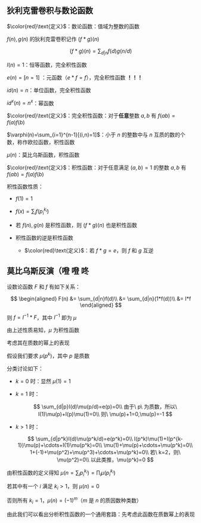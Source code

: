 ## 狄利克雷卷积与数论函数

$\color{red}\text{定义}$：数论函数：值域为整数的函数

$f(n),g(n)$ 的狄利克雷卷积记作 $(f*g)(n)$

$$
(f*g)(n)=\sum_{d|n}f(d)g(n/d)
$$

$I(n)=1$：恒等函数，完全积性函数

$e(n)=[n=1]$ ：元函数（$e*f=f$），完全积性函数 **！！！**

$id(n)=n$：单位函数，完全积性函数

$id^x(n)=n^x$：幂函数

$\color{red}\text{定义}$：完全积性函数：对于**任意**整数 $a,b$ 有 $f(ab)=f(a)f(b)$

$\varphi(n)=\sum_{i=1}^{n-1}[(i,n)=1]$：小于 $n$ 的整数中与 $n$ 互质的数的个数，称作欧拉函数，积性函数

$\mu(n)$：莫比乌斯函数，积性函数

$\color{red}\text{定义}$：积性函数：对于任意满足 $(a,b)=1$ 的整数 $a,b$ 有 $f(ab)=f(a)f(b)$

积性函数性质：

- $f(1)=1$

- $f(x)=\sum_{i}f(p_i^{k_i})$

- 若 $f(n),g(n)$ 是积性函数，则 $(f*g)(n)$ 也是积性函数

- 积性函数的逆是积性函数
  
  - $\color{red}\text{定义}$：若 $f*g=e$，则 $f$ 和 $g$ 互逆

## 莫比乌斯反演（噔 噔 咚

设数论函数 $F$ 和 $f$ 有如下关系：

$$
\begin{aligned}
F(n)
&= \sum_{d|n}f(d)\\
&= \sum_{d|n}(1*f(d))\\
&= I*f
\end{aligned}
$$

则 $f=I^{-1}*F$，其中 $I^{-1}$ 即为 $\mu$

由上述性质易知，$\mu$ 为积性函数

考虑其在质数的幂上的表现

假设我们要求 $\mu(p^k)$，其中 $p$ 是质数

分类讨论如下：

- $k=0$ 时：显然 $\mu(1)=1$

- $k=1$ 时：
  
  $$
  \sum_{d|p}I(d)\mu(p/d)=e(p)=0\\
由于\ p\ 为质数，所以\ I(1)\mu(p)+I(p)\mu(1)=0\\
则\ \mu(p)+1=0,\mu(p)=-1 
  $$

- $k>1$ 时：
  
  $$
  \sum_{d|p^k}I(d)\mu(p^k/d)=e(p^k)=0\\
I(p^k)\mu(1)+I(p^{k-1})\mu(p)+\cdots+I(1)\mu(p^k)=0\\
\mu(1)+\mu(p)+\cdots+\mu(p^k)=0\\
1+(-1)+\mu(p^2)+\mu(p^3)+\cdots+\mu(p^k)=0\\
若\ k=2，则\ \mu(p^2)=0\\
以此类推，\mu(p^k)=0
  $$

由积性函数的定义得知 $\mu(n=\sum_ip_i^{k_i})=\prod_{i}\mu(p_i^{k_i})$

若其中有一个 $i$ 满足 $k_i>1$，则 $\mu(n)=0$

否则所有 $k_i=1$，$\mu(n)=(-1)^m$（$m$ 是 $n$ 的质因数种类数）

由此我们可以看出分析积性函数的一个通用套路：先考虑此函数在质数幂上的表现
